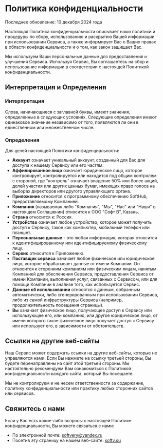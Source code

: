 # Политика конфиденциальности

Последнее обновление: 10 декабря 2024 года

Настоящая Политика конфиденциальности описывает наши политики и процедуры по сбору, использованию и раскрытию Вашей информации при использовании Сервиса, а также информирует Вас о Ваших правах в области конфиденциальности и о том, как закон защищает Вас.

Мы используем Ваши персональные данные для предоставления и улучшения Сервиса. Используя Сервис, Вы соглашаетесь на сбор и использование информации в соответствии с настоящей Политикой конфиденциальности.

## Интерпретация и Определения

### Интерпретация

Слова, начинающиеся с заглавной буквы, имеют значения, определенные в следующих условиях. Следующие определения имеют одинаковое значение независимо от того, появляются ли они в единственном или множественном числе.

### Определения

Для целей настоящей Политики конфиденциальности:

- __Аккаунт__ означает уникальный аккаунт, созданный для Вас для доступа к нашему Сервису или его частям.
- __Аффилированное лицо__ означает юридическое лицо, которое контролирует, контролируется или находится под общим контролем с стороной, где "контроль" означает владение 50% или более акций, долей участия или других ценных бумаг, имеющих право голоса на выборах директоров или другого управляющего органа.
- __Приложение__ относится к программному обеспечению SoftHub, предоставляемому Компанией.
- __Компания__ (называемая либо "Компания", "Мы", "Нас" или "Наши" в настоящем Соглашении) относится к ООО "Софт В", Казань.
- __Страна__ относится к: Россия.
- __Устройство__ означает любое устройство, которое может получить доступ к Сервису, такое как компьютер, мобильный телефон или планшет.
- __Персональные данные__ - это любая информация, которая относится к идентифицированному или идентифицируемому физическому лицу.
- __Сервис__ относится к Приложению.
- __Поставщик сервиса__ означает любое физическое или юридическое лицо, которое обрабатывает данные от имени Компании. Он относится к сторонним компаниям или физическим лицам, нанятым Компанией для обеспечения Сервиса, предоставления Сервиса от имени Компании, выполнения услуг, связанных с Сервисом, или для помощи Компании в анализе того, как используется Сервис.
- __Данные об использовании__ относятся к данным, собранным автоматически, либо сгенерированным при использовании Сервиса, либо из самой инфраструктуры Сервиса (например, продолжительность посещения страницы).
- __Вы__ означает физическое лицо, получающее доступ к Сервису или использующее его, или компанию, или другое юридическое лицо, от имени которого такое физическое лицо получает доступ к Сервису или использует его, в зависимости от обстоятельств.

## Ссылки на другие веб-сайты

Наш Сервис может содержать ссылки на другие веб-сайты, которые не управляются нами. Если Вы нажмете на ссылку третьей стороны, Вы будете перенаправлены на сайт этой третьей стороны. Мы настоятельно рекомендуем Вам ознакомиться с Политикой конфиденциальности каждого сайта, который Вы посещаете.

Мы не контролируем и не несем ответственности за содержание, политику конфиденциальности или практику любых сторонних сайтов или сервисов.

## Свяжитесь с нами

Если у Вас есть какие-либо вопросы о настоящей Политике конфиденциальности, Вы можете связаться с нами:

- По электронной почте: softvery@yandex.ru
- Посетив эту страницу на нашем веб-сайте: [softv.su](https://softv.su/docshome/docs/community)
